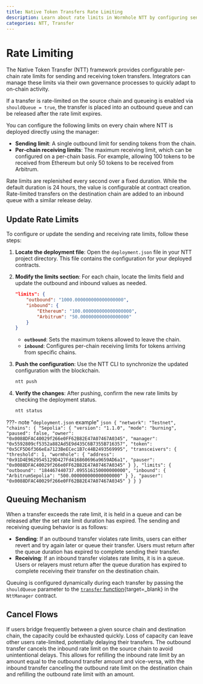 ```yaml
---
title: Native Token Transfers Rate Limiting
description: Learn about rate limits in Wormhole NTT by configuring send/receive limits, queuing, and canceling flows to manage multichain token transfers efficiently.
categories: NTT, Transfer
---
```


# Rate Limiting

The Native Token Transfer (NTT) framework provides configurable per-chain rate limits for sending and receiving token transfers. Integrators can manage these limits via their own governance processes to quickly adapt to on-chain activity.

If a transfer is rate-limited on the source chain and queueing is enabled via `shouldQueue = true`, the transfer is placed into an outbound queue and can be released after the rate limit expires.

You can configure the following limits on every chain where NTT is deployed directly using the manager:

- **Sending limit**: A single outbound limit for sending tokens from the chain.
- **Per-chain receiving limits**: The maximum receiving limit, which can be configured on a per-chain basis. For example, allowing 100 tokens to be received from Ethereum but only 50 tokens to be received from Arbitrum.

Rate limits are replenished every second over a fixed duration. While the default duration is 24 hours, the value is configurable at contract creation. Rate-limited transfers on the destination chain are added to an inbound queue with a similar release delay.

## Update Rate Limits

To configure or update the sending and receiving rate limits, follow these steps:

1. **Locate the deployment file**: Open the `deployment.json` file in your NTT project directory. This file contains the configuration for your deployed contracts.

2. **Modify the limits section**: For each chain, locate the limits field and update the outbound and inbound values as needed.

    ```json
    "limits": {
        "outbound": "1000.000000000000000000",
        "inbound": {
            "Ethereum": "100.000000000000000000",
            "Arbitrum": "50.000000000000000000"
        }
    }
    ```

     - **`outbound`**: Sets the maximum tokens allowed to leave the chain.
     - **`inbound`**: Configures per-chain receiving limits for tokens arriving from specific chains.

3. **Push the configuration**: Use the NTT CLI to synchronize the updated configuration with the blockchain.

    ```bash
    ntt push
    ```

4. **Verify the changes**: After pushing, confirm the new rate limits by checking the deployment status.

    ```bash
    ntt status
    ```

???- note "`deployment.json` example"
    ```json
    {
        "network": "Testnet",
        "chains": {
            "Sepolia": {
                "version": "1.1.0",
                "mode": "burning",
                "paused": false,
                "owner": "0x0088DFAC40029f266e0FF62B82E47A07467A0345",
                "manager": "0x5592809cf5352a882Ad5E9d435C6B7355B716357",
                "token": "0x5CF5D6f366eEa7123BeECec1B7c44B2493569995",
                "transceivers": {
                    "threshold": 1,
                    "wormhole": {
                        "address": "0x91D4E9629545129D427Fd416860696a9659AD6a1",
                        "pauser": "0x0088DFAC40029f266e0FF62B82E47A07467A0345"
                    }
                },
                "limits": {
                    "outbound": "184467440737.095516150000000000",
                    "inbound": {
                        "ArbitrumSepolia": "500.000000000000000000"
                    }
                },
                "pauser": "0x0088DFAC40029f266e0FF62B82E47A07467A0345"
            }
        }
    }
    ```

## Queuing Mechanism

When a transfer exceeds the rate limit, it is held in a queue and can be released after the set rate limit duration has expired. The sending and receiving queuing behavior is as follows:

- **Sending**: If an outbound transfer violates rate limits, users can either revert and try again later or queue their transfer. Users must return after the queue duration has expired to complete sending their transfer.
- **Receiving**: If an inbound transfer violates rate limits, it is in a queue. Users or relayers must return after the queue duration has expired to complete receiving their transfer on the destination chain.

Queuing is configured dynamically during each transfer by passing the `shouldQueue` parameter to the [`transfer` function](https://github.com/wormhole-foundation/native-token-transfers/blob/5e7ceaef9a5e7eaa13e823a67c611dc684cc0c1d/evm/src/NttManager/NttManager.sol#L171-L182){target=\_blank} in the `NttManager` contract.

## Cancel Flows

If users bridge frequently between a given source chain and destination chain, the capacity could be exhausted quickly. Loss of capacity can leave other users rate-limited, potentially delaying their transfers.  The outbound transfer cancels the inbound rate limit on the source chain to avoid unintentional delays. This allows for refilling the inbound rate limit by an amount equal to the outbound transfer amount and vice-versa, with the inbound transfer canceling the outbound rate limit on the destination chain and refilling the outbound rate limit with an amount.